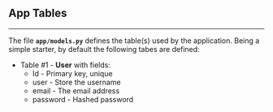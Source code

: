 ## App Tables
---

The file **`app/models.py`** defines the table(s) used by the application. Being a simple starter, by default the following tabes are defined:

- Table #1 - **User** with fields:
    - Id - Primary key, unique
    - user - Store the username
    - email - The email address 
    - password - Hashed password

<br />

